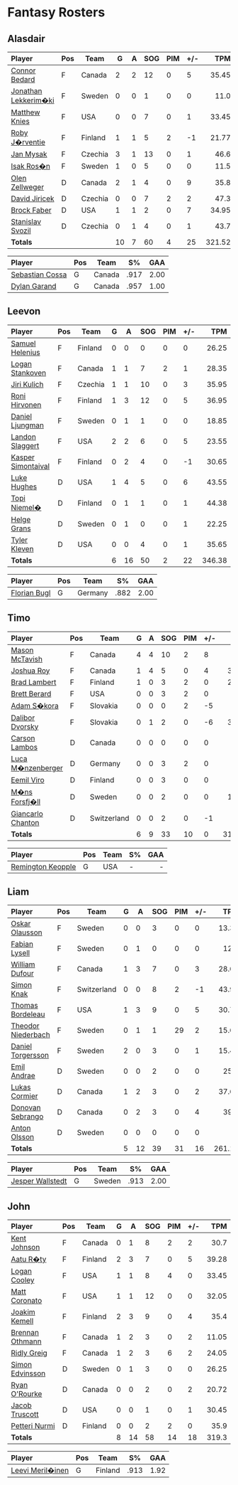 # Fantasy Rosters
## Alasdair
| Player | Pos | Team | G | A | SOG | PIM | +/- | TPM |
| :----- | --- |  --- | - | - | --- | --- | --- | --: |
| [Connor Bedard](https://www.eliteprospects.com/player/535584/connor-bedard) | F |  Canada | 2 | 2 | 12 | 0 | 5 | 35.45 |
| [Jonathan Lekkerim�ki](https://www.eliteprospects.com/player/649220/jonathan-lekkerimaki) | F |  Sweden | 0 | 0 | 1 | 0 | 0 | 11.0 |
| [Matthew Knies](https://www.eliteprospects.com/player/292083/matthew-knies) | F |  USA | 0 | 0 | 7 | 0 | 1 | 33.45 |
| [Roby J�rventie](https://www.eliteprospects.com/player/534236/roby-jarventie) | F |  Finland | 1 | 1 | 5 | 2 | -1 | 21.77 |
| [Jan Mysak](https://www.eliteprospects.com/player/427906/jan-mysak) | F |  Czechia | 3 | 1 | 13 | 0 | 1 | 46.6 |
| [Isak Ros�n](https://www.eliteprospects.com/player/420269/isak-rosen) | F |  Sweden | 1 | 0 | 5 | 0 | 0 | 11.5 |
| [Olen Zellweger](https://www.eliteprospects.com/player/476596/olen-zellweger) | D |  Canada | 2 | 1 | 4 | 0 | 9 | 35.8 |
| [David Jiricek](https://www.eliteprospects.com/player/559522/david-jiricek) | D |  Czechia | 0 | 0 | 7 | 2 | 2 | 47.3 |
| [Brock Faber](https://www.eliteprospects.com/player/558598/brock-faber) | D |  USA | 1 | 1 | 2 | 0 | 7 | 34.95 |
| [Stanislav Svozil](https://www.eliteprospects.com/player/428002/stanislav-svozil) | D |  Czechia | 0 | 1 | 4 | 0 | 1 | 43.7 |
| **Totals** | | | 10 | 7 | 60 | 4 | 25 | 321.52 |

| Player | Pos | Team | S% | GAA |
| :----- | --- |  --- | -- | --: |
| [Sebastian Cossa](https://www.eliteprospects.com/player/476602/sebastian-cossa) | G |  Canada | .917 | 2.00 |
| [Dylan Garand](https://www.eliteprospects.com/player/473852/dylan-garand) | G |  Canada | .957 | 1.00 |
## Leevon
| Player | Pos | Team | G | A | SOG | PIM | +/- | TPM |
| :----- | --- |  --- | - | - | --- | --- | --- | --: |
| [Samuel Helenius](https://www.eliteprospects.com/player/554237/samuel-helenius) | F |  Finland | 0 | 0 | 0 | 0 | 0 | 26.25 |
| [Logan Stankoven](https://www.eliteprospects.com/player/556512/logan-stankoven) | F |  Canada | 1 | 1 | 7 | 2 | 1 | 28.35 |
| [Jiri Kulich](https://www.eliteprospects.com/player/579198/jiri-kulich) | F |  Czechia | 1 | 1 | 10 | 0 | 3 | 35.95 |
| [Roni Hirvonen](https://www.eliteprospects.com/player/448946/roni-hirvonen) | F |  Finland | 1 | 3 | 12 | 0 | 5 | 36.95 |
| [Daniel Ljungman](https://www.eliteprospects.com/player/463647/daniel-ljungman) | F |  Sweden | 0 | 1 | 1 | 0 | 0 | 18.85 |
| [Landon Slaggert](https://www.eliteprospects.com/player/418245/landon-slaggert) | F |  USA | 2 | 2 | 6 | 0 | 5 | 23.55 |
| [Kasper Simontaival](https://www.eliteprospects.com/player/397010/kasper-simontaival) | F |  Finland | 0 | 2 | 4 | 0 | -1 | 30.65 |
| [Luke Hughes](https://www.eliteprospects.com/player/526979/luke-hughes) | D |  USA | 1 | 4 | 5 | 0 | 6 | 43.55 |
| [Topi Niemel�](https://www.eliteprospects.com/player/499424/topi-niemela) | D |  Finland | 0 | 1 | 1 | 0 | 1 | 44.38 |
| [Helge Grans](https://www.eliteprospects.com/player/395302/helge-grans) | D |  Sweden | 0 | 1 | 0 | 0 | 1 | 22.25 |
| [Tyler Kleven](https://www.eliteprospects.com/player/536644/tyler-kleven) | D |  USA | 0 | 0 | 4 | 0 | 1 | 35.65 |
| **Totals** | | | 6 | 16 | 50 | 2 | 22 | 346.38 |

| Player | Pos | Team | S% | GAA |
| :----- | --- |  --- | -- | --: |
| [Florian Bugl](https://www.eliteprospects.com/player/382239/florian-bugl) | G |  Germany | .882 | 2.00 |
## Timo
| Player | Pos | Team | G | A | SOG | PIM | +/- | TPM |
| :----- | --- |  --- | - | - | --- | --- | --- | --: |
| [Mason McTavish](https://www.eliteprospects.com/player/479812/mason-mctavish) | F |  Canada | 4 | 4 | 10 | 2 | 8 | 36.2 |
| [Joshua Roy](https://www.eliteprospects.com/player/483757/joshua-roy) | F |  Canada | 1 | 4 | 5 | 0 | 4 | 35.65 |
| [Brad Lambert](https://www.eliteprospects.com/player/414961/brad-lambert) | F |  Finland | 1 | 0 | 3 | 2 | 0 | 29.05 |
| [Brett Berard](https://www.eliteprospects.com/player/201740/brett-berard) | F |  USA | 0 | 0 | 3 | 2 | 0 | 31.6 |
| [Adam S�kora](https://www.eliteprospects.com/player/527426/adam-sykora) | F |  Slovakia | 0 | 0 | 0 | 2 | -5 | 26.0 |
| [Dalibor Dvorsky](https://www.eliteprospects.com/player/527424/dalibor-dvorsky) | F |  Slovakia | 0 | 1 | 2 | 0 | -6 | 33.28 |
| [Carson Lambos](https://www.eliteprospects.com/player/472875/carson-lambos) | D |  Canada | 0 | 0 | 0 | 0 | 0 | 8.0 |
| [Luca M�nzenberger](https://www.eliteprospects.com/player/407643/luca-munzenberger) | D |  Germany | 0 | 0 | 3 | 2 | 0 | 22.2 |
| [Eemil Viro](https://www.eliteprospects.com/player/499518/eemil-viro) | D |  Finland | 0 | 0 | 3 | 0 | 0 | 36.7 |
| [M�ns Forsfj�ll](https://www.eliteprospects.com/player/422034/mans-forsfjall) | D |  Sweden | 0 | 0 | 2 | 0 | 0 | 15.23 |
| [Giancarlo Chanton](https://www.eliteprospects.com/player/551665/giancarlo-chanton) | D |  Switzerland | 0 | 0 | 2 | 0 | -1 | 36.9 |
| **Totals** | | | 6 | 9 | 33 | 10 | 0 | 310.81 |

| Player | Pos | Team | S% | GAA |
| :----- | --- |  --- | -- | --: |
| [Remington Keopple](https://www.eliteprospects.com/player/597411/remington-keopple) | G |  USA | - | - |
## Liam
| Player | Pos | Team | G | A | SOG | PIM | +/- | TPM |
| :----- | --- |  --- | - | - | --- | --- | --- | --: |
| [Oskar Olausson](https://www.eliteprospects.com/player/430916/oskar-olausson) | F |  Sweden | 0 | 0 | 3 | 0 | 0 | 13.35 |
| [Fabian Lysell](https://www.eliteprospects.com/player/472769/fabian-lysell) | F |  Sweden | 0 | 1 | 0 | 0 | 0 | 12.0 |
| [William Dufour](https://www.eliteprospects.com/player/294583/william-dufour) | F |  Canada | 1 | 3 | 7 | 0 | 3 | 28.05 |
| [Simon Knak](https://www.eliteprospects.com/player/293158/simon-knak) | F |  Switzerland | 0 | 0 | 8 | 2 | -1 | 43.92 |
| [Thomas Bordeleau](https://www.eliteprospects.com/player/296636/thomas-bordeleau) | F |  USA | 1 | 3 | 9 | 0 | 5 | 30.75 |
| [Theodor Niederbach](https://www.eliteprospects.com/player/394717/theodor-niederbach) | F |  Sweden | 0 | 1 | 1 | 29 | 2 | 15.65 |
| [Daniel Torgersson](https://www.eliteprospects.com/player/407408/daniel-torgersson) | F |  Sweden | 2 | 0 | 3 | 0 | 1 | 15.45 |
| [Emil Andrae](https://www.eliteprospects.com/player/394716/emil-andrae) | D |  Sweden | 0 | 0 | 2 | 0 | 0 | 25.0 |
| [Lukas Cormier](https://www.eliteprospects.com/player/201780/lukas-cormier) | D |  Canada | 1 | 2 | 3 | 0 | 2 | 37.65 |
| [Donovan Sebrango](https://www.eliteprospects.com/player/397738/donovan-sebrango) | D |  Canada | 0 | 2 | 3 | 0 | 4 | 39.3 |
| [Anton Olsson](https://www.eliteprospects.com/player/420461/anton-olsson) | D |  Sweden | 0 | 0 | 0 | 0 | 0 | 0 |
| **Totals** | | | 5 | 12 | 39 | 31 | 16 | 261.12 |

| Player | Pos | Team | S% | GAA |
| :----- | --- |  --- | -- | --: |
| [Jesper Wallstedt](https://www.eliteprospects.com/player/394724/jesper-wallstedt) | G |  Sweden | .913 | 2.00 |
## John
| Player | Pos | Team | G | A | SOG | PIM | +/- | TPM |
| :----- | --- |  --- | - | - | --- | --- | --- | --: |
| [Kent Johnson](https://www.eliteprospects.com/player/521697/kent-johnson) | F |  Canada | 0 | 1 | 8 | 2 | 2 | 30.7 |
| [Aatu R�ty](https://www.eliteprospects.com/player/467384/aatu-raty) | F |  Finland | 2 | 3 | 7 | 0 | 5 | 39.28 |
| [Logan Cooley](https://www.eliteprospects.com/player/651538/logan-cooley) | F |  USA | 1 | 1 | 8 | 4 | 0 | 33.45 |
| [Matt Coronato](https://www.eliteprospects.com/player/462501/matt-coronato) | F |  USA | 1 | 1 | 12 | 0 | 0 | 32.05 |
| [Joakim Kemell](https://www.eliteprospects.com/player/526043/joakim-kemell) | F |  Finland | 2 | 3 | 9 | 0 | 4 | 35.4 |
| [Brennan Othmann](https://www.eliteprospects.com/player/529248/brennan-othmann) | F |  Canada | 1 | 2 | 3 | 0 | 2 | 11.05 |
| [Ridly Greig](https://www.eliteprospects.com/player/413174/ridly-greig) | F |  Canada | 1 | 2 | 3 | 6 | 2 | 24.05 |
| [Simon Edvinsson](https://www.eliteprospects.com/player/394730/simon-edvinsson) | D |  Sweden | 0 | 1 | 3 | 0 | 0 | 26.25 |
| [Ryan O'Rourke](https://www.eliteprospects.com/player/201939/ryan-o-rourke) | D |  Canada | 0 | 0 | 2 | 0 | 2 | 20.72 |
| [Jacob Truscott](https://www.eliteprospects.com/player/201776/jacob-truscott) | D |  USA | 0 | 0 | 1 | 0 | 1 | 30.45 |
| [Petteri Nurmi](https://www.eliteprospects.com/player/556753/petteri-nurmi) | D |  Finland | 0 | 0 | 2 | 2 | 0 | 35.9 |
| **Totals** | | | 8 | 14 | 58 | 14 | 18 | 319.3 |

| Player | Pos | Team | S% | GAA |
| :----- | --- |  --- | -- | --: |
| [Leevi Meril�inen](https://www.eliteprospects.com/player/499423/leevi-merilainen) | G |  Finland | .913 | 1.92 |